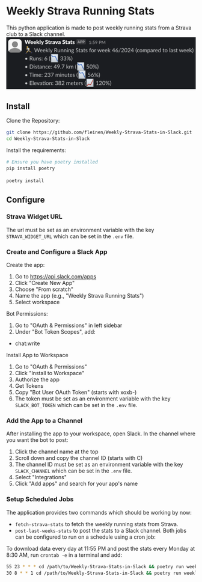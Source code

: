 # Weekly Strava Running Stats

This python application is made to post weekly running stats from a Strava club to a Slack channel.
![alt text](README_slack_screenshot.png)

## Install

Clone the Repository:
```bash
git clone https://github.com/fleinen/Weekly-Strava-Stats-in-Slack.git
cd Weekly-Strava-Stats-in-Slack
```

Install the requirements:
```bash
# Ensure you have poetry installed
pip install poetry

poetry install
```

## Configure

### Strava Widget URL
<todo>

The url must be set as an environment variable with the key `STRAVA_WIDGET_URL` which can be set in the `.env` file.

### Create and Configure a Slack App

Create the app:
1. Go to https://api.slack.com/apps
1. Click "Create New App"
1. Choose "From scratch"
1. Name the app (e.g., "Weekly Strava Running Stats")
1. Select workspace

Bot Permissions:
1. Go to "OAuth & Permissions" in left sidebar
1. Under "Bot Token Scopes", add:
 - chat:write

Install App to Workspace
1. Go to "OAuth & Permissions"
1. Click "Install to Workspace"
1. Authorize the app
1. Get Tokens
1. Copy "Bot User OAuth Token" (starts with xoxb-)
1. The token must be set as an environment variable with the key `SLACK_BOT_TOKEN` which can be set in the `.env` file.


### Add the App to a Channel

After installing the app to your workspace, open Slack.
In the channel where you want the bot to post:
1. Click the channel name at the top
1. Scroll down and copy the channel ID (starts with C)
1. The channel ID must be set as an environment variable with the key `SLACK_CHANNEL` which can be set in the `.env` file.
1. Select "Integrations"
1. Click "Add apps" and search for your app's name

### Setup Scheduled Jobs

The application provides two commands which should be working by now:
- `fetch-strava-stats` to fetch the weekly running stats from Strava.
- `post-last-weeks-stats` to post the stats to a Slack channel.
Both jobs can be configured to run on a schedule using a cron job:

To download data every day at 11:55 PM and post the stats every Monday at 8:30 AM, run `crontab -e` in a terminal and add:

```bash
55 23 * * * cd /path/to/Weekly-Strava-Stats-in-Slack && poetry run weekly-strava-stats fetch-strava-stats
30 8 * * 1 cd /path/to/Weekly-Strava-Stats-in-Slack && poetry run weekly-strava-stats post-last-weeks-stats
```